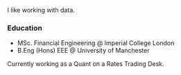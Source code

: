 I like working with data. 

### Education
- MSc. Financial Engineering @ Imperial College London
- B.Eng (Hons) EEE @ University of Manchester

Currently working as a Quant on a Rates Trading Desk. 

<!--
**97continuum/97continuum** is a ✨ _special_ ✨ repository because its `README.md` (this file) appears on your GitHub profile.

Here are some ideas to get you started:

- 🔭 I’m currently working on ...
- 🌱 I’m currently learning ...
- 👯 I’m looking to collaborate on ...
- 🤔 I’m looking for help with ...
- 💬 Ask me about ...
- 📫 How to reach me: ...
- 😄 Pronouns: ...
- ⚡ Fun fact: ...
-->
